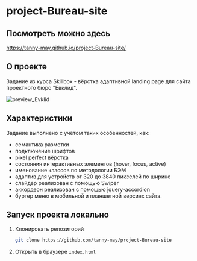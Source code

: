# project-Bureau-site

## Посмотреть можно здесь 
https://tanny-may.github.io/project-Bureau-site/

## О проекте
Задание из курса Skillbox - вёрстка адаптивной landing page для сайта проектного бюро "Евклид".

![preview_Evklid](https://user-images.githubusercontent.com/111642725/231722220-3b522439-579a-488a-9654-db9ac5532325.png)

## Характеристики
Задание выполнено с учётом таких особенностей, как:
* семантика разметки
* подключение шрифтов
* pixel perfect вёрстка
* состояния интерактивных элементов (hover, focus, active)
* именование классов по методологии БЭМ
* адаптив для устройств от 320 до 3840 пикселей по ширине
* слайдер реализован с помощью Swiper
* аккордеон реализован с помощью jquery-accordion
* бургер меню в мобильной и планшетной версиях сайта.

## Запуск проекта локально
1. Клонировать репозиторий
   ```sh
   git clone https://github.com/tanny-may/project-Bureau-site
   ```
2. Открыть в браузере `index.html`

